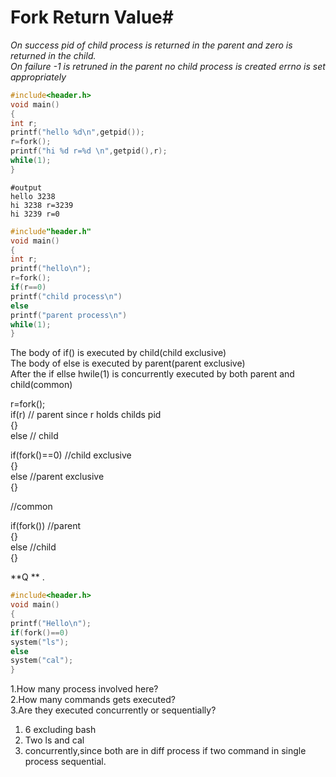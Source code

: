# Fork Return Value#

*On success pid of child process is returned in the parent and zero is returned in the child.*  
*On failure -1 is retruned in the parent no child process is created errno is set appropriately*

```c
#include<header.h>
void main()
{
int r;
printf("hello %d\n",getpid());
r=fork();
printf("hi %d r=%d \n",getpid(),r);
while(1);
}
```
```
#output
hello 3238
hi 3238 r=3239
hi 3239 r=0
```

```c
#include"header.h"
void main()
{
int r;
printf("hello\n");
r=fork();
if(r==0)
printf("child process\n")
else
printf("parent process\n")
while(1);
}
```

The body of if() is executed by child(child exclusive)   
The body of else is executed by parent(parent exclusive)  
After the if ellse hwile(1) is concurrently executed by both parent and child(common)


r=fork();  
if(r) // parent since r holds childs pid  
{}  
else  // child  


if(fork()==0)   //child exclusive  
{}  
else  //parent exclusive  
{}  

//common


if(fork()) //parent  
{}  
else  //child  
{}

**Q ** .   
```c
#include<header.h>
void main()
{
printf("Hello\n");
if(fork()==0)
system("ls");
else
system("cal");
}

```
1.How many process involved here?  
2.How many commands gets executed?  
3.Are they executed concurrently or sequentially?    

1. 6 excluding bash
2. Two ls and cal
3. concurrently,since both are in diff process if two command in single process sequential. 


